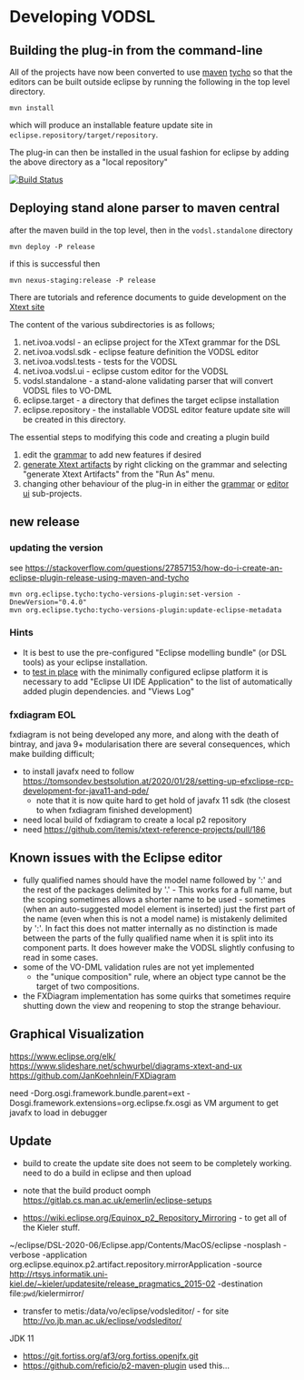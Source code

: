 
Developing VODSL 
================

Building the plug-in from the command-line
------------------------------------------

All of the projects have now been converted to use [maven](http://maven.apache.org) [tycho](https://www.eclipse.org/tycho/)  so that  the 
editors can be built outside eclipse by running the following in the top level directory. 

    mvn install
    
which will produce an installable feature update site in `eclipse.repository/target/repository`.

The plug-in can then be installed in the usual fashion for eclipse by adding the above directory as a "local repository"



[![Build Status](https://travis-ci.org/pahjbo/vodsl.svg?branch=master)](https://travis-ci.org/pahjbo/vodsl)


Deploying stand alone parser to maven central
---------------------------------------------

after the maven build in the top level, then in the `vodsl.standalone` directory

    mvn deploy -P release


if this is successful then


    mvn nexus-staging:release -P release



There are tutorials and reference documents to guide development on the 
[Xtext site](https://eclipse.org/Xtext/documentation/102_domainmodelwalkthrough.html)

The content of the various subdirectories is as follows;

 1. net.ivoa.vodsl - an eclipse project for the XText grammar for the DSL
 2. net.ivoa.vodsl.sdk - eclipse feature definition the VODSL editor
 3. net.ivoa.vodsl.tests - tests for the VODSL
 4. net.ivoa.vodsl.ui - eclipse custom editor for the VODSL
 5. vodsl.standalone - a stand-alone validating parser that will convert VODSL files to VO-DML
 6. eclipse.target - a directory that defines the target eclipse installation
 7. eclipse.repository - the installable VODSL editor feature update site will be created in this directory.
 

The essential steps to modifying this code and creating a plugin build

  1. edit the [grammar](./net.ivoa.vodsl/src/net/ivoa/vodml/Vodsl.xtext) to add new features if desired
  2. [generate Xtext artifacts](https://eclipse.org/Xtext/documentation/102_domainmodelwalkthrough.html#generate-language-artifacts)
     by right clicking on the grammar and selecting "generate Xtext Artifacts" from the "Run As" menu.
  3. changing other behaviour of the plug-in in either the [grammar](./net.ivoa.vodsl)
     or [editor ui](./net.ivoa.vodsl.ui) sub-projects.


## new release

### updating the version

see https://stackoverflow.com/questions/27857153/how-do-i-create-an-eclipse-plugin-release-using-maven-and-tycho

    mvn org.eclipse.tycho:tycho-versions-plugin:set-version -DnewVersion="0.4.0"
    mvn org.eclipse.tycho:tycho-versions-plugin:update-eclipse-metadata

### Hints

 - It is best to use the pre-configured "Eclipse modelling bundle" (or DSL tools) as your eclipse installation.
 - to [test in place](https://eclipse.org/Xtext/documentation/102_domainmodelwalkthrough.html#run-generated-plugin)
   with the minimally configured eclipse platform it is necessary to add
   "Eclipse UI IDE Application" to the list of automatically added plugin dependencies.
   and "Views Log"

### fxdiagram EOL

fxdiagram is not being developed any more, and along with the death of bintray, and java 9+ modularisation there are several consequences, which make building difficult;

* to install javafx need to follow https://tomsondev.bestsolution.at/2020/01/28/setting-up-efxclipse-rcp-development-for-java11-and-pde/
  - note that it is now quite hard to get hold of javafx 11 sdk (the closest to when fxdiagram finished development)
* need local build of fxdiagram to create a local p2 repository
* need https://github.com/itemis/xtext-reference-projects/pull/186
   
 
Known issues with the Eclipse editor
------------------------------------

* fully qualified names should have the model name followed by ':' and the rest of the packages delimited by '.' -
   This works for a full name, but the scoping sometimes allows a shorter name to be used - sometimes (when an auto-suggested model
   element is inserted) just the first part of the name (even when this is not a model name) is mistakenly delimited by ':'. 
   In fact this does not matter internally as no distinction is made between the 
   parts of the fully qualified name when it is split into its component parts.
   It does however make the VODSL slightly confusing to read in some cases.   
* some of the VO-DML validation rules are not yet implemented  
  - the "unique composition" rule, where an object type cannot be the target of 
      two compositions.
* the FXDiagram implementation has some quirks that sometimes require shutting down the view and reopening to stop the strange behaviour.

Graphical Visualization
-----------------------

https://www.eclipse.org/elk/
https://www.slideshare.net/schwurbel/diagrams-xtext-and-ux
https://github.com/JanKoehnlein/FXDiagram


need -Dorg.osgi.framework.bundle.parent=ext -Dosgi.framework.extensions=org.eclipse.fx.osgi	 as VM argument to get javafx to load in debugger

Update
------


* build to create the update site does not seem to be completely working. need to do a build in eclipse and then upload

* note that the build product oomph https://gitlab.cs.man.ac.uk/emerlin/eclipse-setups

* https://wiki.eclipse.org/Equinox_p2_Repository_Mirroring - to get all of the Kieler stuff.

 ~/eclipse/DSL-2020-06/Eclipse.app/Contents/MacOS/eclipse -nosplash -verbose -application org.eclipse.equinox.p2.artifact.repository.mirrorApplication -source http://rtsys.informatik.uni-kiel.de/~kieler/updatesite/release_pragmatics_2015-02 -destination file:`pwd`/kielermirror/
  
 
 * transfer to metis:/data/vo/eclipse/vodsleditor/ - for site http://vo.jb.man.ac.uk/eclipse/vodsleditor/
 
 JDK 11
 
* https://git.fortiss.org/af3/org.fortiss.openjfx.git 
* https://github.com/reficio/p2-maven-plugin used this...

